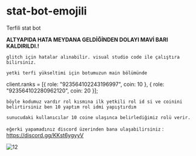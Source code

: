 # stat-bot-emojili
Terfili stat bot

**ALTYAPIDA HATA MEYDANA GELDİĞİNDEN DOLAYI MAVİ BARI KALDIRILDI.!**

`glitch için hatalar alınabilir. visual studio code ile çalıştıra bilirsiniz.`

`yetki terfi yükseltimi için botumuzun main bölümünde `

client.ranks = [{ role: "923564102243196997", coin: 10 }, { role: "923564102280962120", coin: 20 }];

`böyle kodumuz vardır rol kısmına ilk yetkili rol id si ve coinini belirtirsiniz ben 10 yaptım rol idmi yapıştırdım`

`sunucudaki kullanıcılar 10 coine ulaşınca belirlediğimiz rolü verir.`

`eğerki yapamadınız discord üzerinden bana ulaşabilirsiniz` :   https://discord.gg/KKst6ygyyV
  
![12](https://user-images.githubusercontent.com/73904744/166070271-a6576d4f-c8e8-4d7d-8b54-65592d142e70.PNG)
